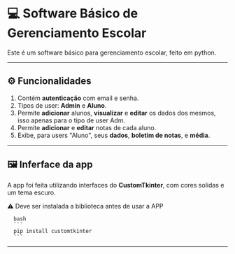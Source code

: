 # 💻 Software Básico de Gerenciamento Escolar
   Este é um software básico para gerenciamento escolar, feito em python.
 
---

## ⚙ Funcionalidades
  1. Contém **autenticação** com email e senha.
  2. Tipos de user: **Admin** e **Aluno**.
  3. Permite **adicionar** alunos, **visualizar** e **editar** os dados dos mesmos, isso apenas para o tipo de user Adm.
  4. Permite **adicionar** e **editar** notas de cada aluno.
  5. Exibe, para users "Aluno", seus **dados**, **boletim de notas**, e **média**.

---

## 🖼 Inferface da app
  A app foi feita utilizando interfaces do **CustomTkinter**, com cores solidas e um tema escuro.

  ⚠ Deve ser instalada a biblioteca antes de usar a APP
  
      bash
      ```
      pip install customtkinter
      ``` 

---
